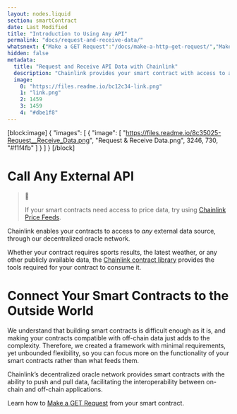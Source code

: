 ```yaml
---
layout: nodes.liquid
section: smartContract
date: Last Modified
title: "Introduction to Using Any API"
permalink: "docs/request-and-receive-data/"
whatsnext: {"Make a GET Request":"/docs/make-a-http-get-request/","Make an Existing Job Request":"/docs/existing-job-request", "API Reference":"/docs/chainlink-framework", "Contract Addresses":"/docs/decentralized-oracles-ethereum-mainnet"}
hidden: false
metadata: 
  title: "Request and Receive API Data with Chainlink"
  description: "Chainlink provides your smart contract with access to any external API. Learn how to integration any API into your smart contract."
  image: 
    0: "https://files.readme.io/bc12c34-link.png"
    1: "link.png"
    2: 1459
    3: 1459
    4: "#dbe1f8"
---
```

[block:image]
{
  "images": [
    {
      "image": [
        "https://files.readme.io/8c35025-Request__Receive_Data.png",
        "Request & Receive Data.png",
        3246,
        730,
        "#f1f4fb"
      ]
    }
  ]
}
[/block]
# Call Any External API

> 📘
> 
> If your smart contracts need access to price data, try using [Chainlink Price Feeds](../using-chainlink-reference-contracts).

Chainlink enables your contracts to access to *any* external data source, through our decentralized oracle network.

Whether your contract requires sports results, the latest weather, or any other publicly available data, the <a href="https://github.com/smartcontractkit/chainlink/tree/master/evm-contracts" target="_blank">Chainlink contract library</a> provides the tools required for your contract to consume it.

# Connect Your Smart Contracts to the Outside World

We understand that building smart contracts is difficult enough as it is, and making your contracts compatible with off-chain data just adds to the complexity. Therefore, we created a framework with minimal requirements, yet unbounded flexibility, so you can focus more on the functionality of your smart contracts rather than what feeds them.

Chainlink’s decentralized oracle network provides smart contracts with the ability to push and pull data, facilitating the interoperability between on-chain and off-chain applications.

Learn how to [Make a GET Request](../make-a-http-get-request) from your smart contract.